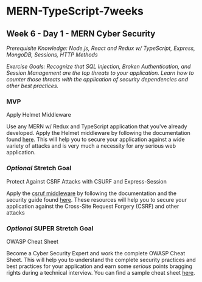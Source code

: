 # MERN-TypeScript-7weeks

## Week 6 - Day 1 - MERN Cyber Security

_Prerequisite Knowledge: Node.js, React and Redux w/ TypeScript, Express, MongoDB, Sessions, HTTP Methods_

_Exercise Goals: Recognize that SQL Injection, Broken Authentication, and Session Management are the top threats to your application. Learn how to counter those threats with the application of security dependencies and other best practices._

### MVP

Apply Helmet Middleware

Use any MERN w/ Redux and TypeScript application that you've already developed. Apply the Helmet middleware by following the documentation found [here](https://www.npmjs.com/package/helmet). This will help you to secure your application against a wide variety of attacks and is very much a necessity for any serious web application.

### _Optional_ Stretch Goal

Protect Against CSRF Attacks with CSURF and Express-Session

Apply the [csruf middleware](https://www.npmjs.com/package/csurf) by following the documentation and the security guide found [here](https://expressjs.com/en/advanced/best-practice-security.html). These resources will help you to secure your application against the Cross-Site Request Forgery (CSRF) and other attacks

### _Optional_ SUPER Stretch Goal

OWASP Cheat Sheet

Become a Cyber Security Expert and work the complete OWASP Cheat Sheet. This will help you to understand the complete security practices and best practices for your application and earn some *serious* points bragging rights during a technical interview. You can find a sample cheat sheet [here](https://cheatsheetseries.owasp.org/cheatsheets/Nodejs_Security_Cheat_Sheet.html).
